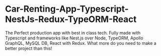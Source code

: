 # Car-Renting-App-Typescript-NestJs-Redux-TypeORM-React
The Perfect production app with best in class tech. Fully made with Typescript and frameworks like Nest.js over Node, TypeORM, Apollo GraphQL, MySQL DB, React with Redux. What more do you need to make a better project than this!

